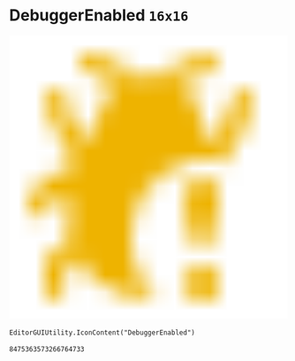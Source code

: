 # DebuggerEnabled `16x16`
<img src="/img/DebuggerEnabled.png" width=512 height=512>

``` CSharp
EditorGUIUtility.IconContent("DebuggerEnabled")
```
```
8475363573266764733
```
